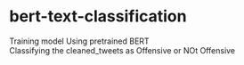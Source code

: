 # bert-text-classification
  Training model Using pretrained BERT  
  Classifying the cleaned_tweets as Offensive or NOt Offensive
